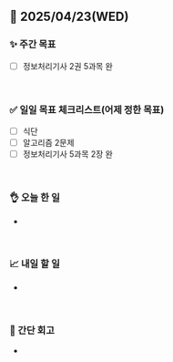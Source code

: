 ## 📅 2025/04/23(WED)


### ✨ 주간 목표

- [ ] 정보처리기사 2권 5과목 완

<br/>

### ✅ 일일 목표 체크리스트(어제 정한 목표)

- [ ] 식단
- [ ] 알고리즘 2문제
- [ ] 정보처리기사 5과목 2장 완

<br/>

### 👌 오늘 한 일

- 

<br/>

### 📈 내일 할 일

- 
  
<br/>

### 💭 간단 회고

- 
